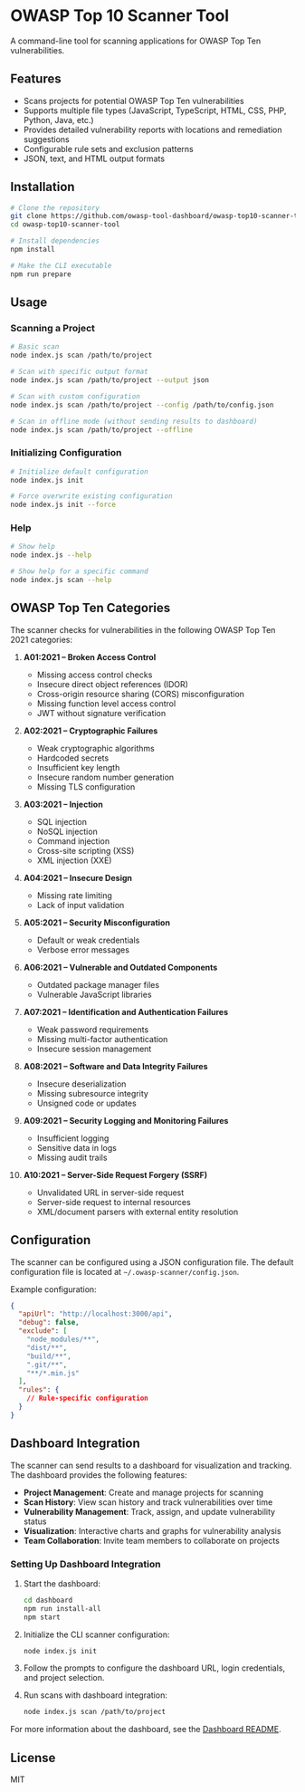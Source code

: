 # OWASP Top 10 Scanner Tool

A command-line tool for scanning applications for OWASP Top Ten vulnerabilities.

## Features

- Scans projects for potential OWASP Top Ten vulnerabilities
- Supports multiple file types (JavaScript, TypeScript, HTML, CSS, PHP, Python, Java, etc.)
- Provides detailed vulnerability reports with locations and remediation suggestions
- Configurable rule sets and exclusion patterns
- JSON, text, and HTML output formats

## Installation

```bash
# Clone the repository
git clone https://github.com/owasp-tool-dashboard/owasp-top10-scanner-tool.git
cd owasp-top10-scanner-tool

# Install dependencies
npm install

# Make the CLI executable
npm run prepare
```

## Usage

### Scanning a Project

```bash
# Basic scan
node index.js scan /path/to/project

# Scan with specific output format
node index.js scan /path/to/project --output json

# Scan with custom configuration
node index.js scan /path/to/project --config /path/to/config.json

# Scan in offline mode (without sending results to dashboard)
node index.js scan /path/to/project --offline
```

### Initializing Configuration

```bash
# Initialize default configuration
node index.js init

# Force overwrite existing configuration
node index.js init --force
```

### Help

```bash
# Show help
node index.js --help

# Show help for a specific command
node index.js scan --help
```

## OWASP Top Ten Categories

The scanner checks for vulnerabilities in the following OWASP Top Ten 2021 categories:

1. **A01:2021 – Broken Access Control**
   - Missing access control checks
   - Insecure direct object references (IDOR)
   - Cross-origin resource sharing (CORS) misconfiguration
   - Missing function level access control
   - JWT without signature verification

2. **A02:2021 – Cryptographic Failures**
   - Weak cryptographic algorithms
   - Hardcoded secrets
   - Insufficient key length
   - Insecure random number generation
   - Missing TLS configuration

3. **A03:2021 – Injection**
   - SQL injection
   - NoSQL injection
   - Command injection
   - Cross-site scripting (XSS)
   - XML injection (XXE)

4. **A04:2021 – Insecure Design**
   - Missing rate limiting
   - Lack of input validation

5. **A05:2021 – Security Misconfiguration**
   - Default or weak credentials
   - Verbose error messages

6. **A06:2021 – Vulnerable and Outdated Components**
   - Outdated package manager files
   - Vulnerable JavaScript libraries

7. **A07:2021 – Identification and Authentication Failures**
   - Weak password requirements
   - Missing multi-factor authentication
   - Insecure session management

8. **A08:2021 – Software and Data Integrity Failures**
   - Insecure deserialization
   - Missing subresource integrity
   - Unsigned code or updates

9. **A09:2021 – Security Logging and Monitoring Failures**
   - Insufficient logging
   - Sensitive data in logs
   - Missing audit trails

10. **A10:2021 – Server-Side Request Forgery (SSRF)**
    - Unvalidated URL in server-side request
    - Server-side request to internal resources
    - XML/document parsers with external entity resolution

## Configuration

The scanner can be configured using a JSON configuration file. The default configuration file is located at `~/.owasp-scanner/config.json`.

Example configuration:

```json
{
  "apiUrl": "http://localhost:3000/api",
  "debug": false,
  "exclude": [
    "node_modules/**",
    "dist/**",
    "build/**",
    ".git/**",
    "**/*.min.js"
  ],
  "rules": {
    // Rule-specific configuration
  }
}
```

## Dashboard Integration

The scanner can send results to a dashboard for visualization and tracking. The dashboard provides the following features:

- **Project Management**: Create and manage projects for scanning
- **Scan History**: View scan history and track vulnerabilities over time
- **Vulnerability Management**: Track, assign, and update vulnerability status
- **Visualization**: Interactive charts and graphs for vulnerability analysis
- **Team Collaboration**: Invite team members to collaborate on projects

### Setting Up Dashboard Integration

1. Start the dashboard:
   ```bash
   cd dashboard
   npm run install-all
   npm start
   ```

2. Initialize the CLI scanner configuration:
   ```bash
   node index.js init
   ```

3. Follow the prompts to configure the dashboard URL, login credentials, and project selection.

4. Run scans with dashboard integration:
   ```bash
   node index.js scan /path/to/project
   ```

For more information about the dashboard, see the [Dashboard README](./dashboard/README.md).

## License

MIT
